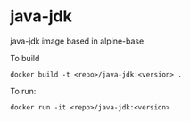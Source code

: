 java-jdk
============

java-jdk image based in alpine-base

To build

```
docker build -t <repo>/java-jdk:<version> .
```

To run:

```
docker run -it <repo>/java-jdk:<version>
```

